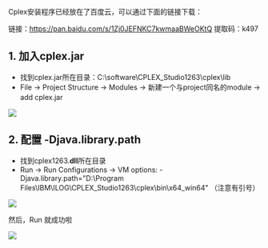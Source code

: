 Cplex安装程序已经放在了百度云，可以通过下面的链接下载：

链接：https://pan.baidu.com/s/1Zj0JEFNKC7kwmaaBWeOKtQ 
提取码：k497  

## 1. 加入cplex.jar

- 找到cplex.jar所在目录：C:\software\CPLEX_Studio1263\cplex\lib 
- File -> Project Structure -> Modules -> 新建一个与project同名的module -> add cplex.jar　　

![](https://raw.githubusercontent.com/jack13163/GithubPicBed/master/img/20191111105917.png)

## 2. 配置 -Djava.library.path

- 找到cplex1263.**dll**所在目录
- Run -> Run Configurations -> VM options: -Djava.library.path="D:\Program Files\IBM\ILOG\CPLEX_Studio1263\cplex\bin\x64_win64" （注意有引号）

![](https://raw.githubusercontent.com/jack13163/GithubPicBed/master/img/20191111105700.png)

然后，Run 就成功啦

![](https://raw.githubusercontent.com/jack13163/GithubPicBed/master/img/20191111105722.png)
